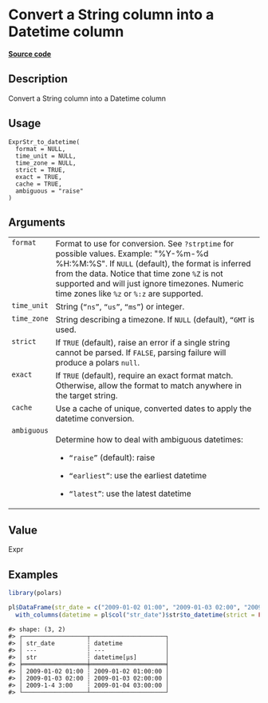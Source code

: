 

# Convert a String column into a Datetime column

[**Source code**](https://github.com/pola-rs/r-polars/tree/1fd6c01b862685c50e295d9b2ef690a69c3a7963/R/expr__string.R#L171)

## Description

Convert a String column into a Datetime column

## Usage

<pre><code class='language-R'>ExprStr_to_datetime(
  format = NULL,
  time_unit = NULL,
  time_zone = NULL,
  strict = TRUE,
  exact = TRUE,
  cache = TRUE,
  ambiguous = "raise"
)
</code></pre>

## Arguments

<table>
<tr>
<td style="white-space: nowrap; font-family: monospace; vertical-align: top">
<code id="ExprStr_to_datetime_:_format">format</code>
</td>
<td>
Format to use for conversion. See <code>?strptime</code> for possible
values. Example: "%Y-%m-%d %H:%M:%S". If <code>NULL</code> (default),
the format is inferred from the data. Notice that time zone
<code style="white-space: pre;">%Z</code> is not supported and will just
ignore timezones. Numeric time zones like
<code style="white-space: pre;">%z</code> or
<code style="white-space: pre;">%:z</code> are supported.
</td>
</tr>
<tr>
<td style="white-space: nowrap; font-family: monospace; vertical-align: top">
<code id="ExprStr_to_datetime_:_time_unit">time_unit</code>
</td>
<td>
String (<code>“ns”</code>, <code>“us”</code>, <code>“ms”</code>) or
integer.
</td>
</tr>
<tr>
<td style="white-space: nowrap; font-family: monospace; vertical-align: top">
<code id="ExprStr_to_datetime_:_time_zone">time_zone</code>
</td>
<td>
String describing a timezone. If <code>NULL</code> (default),
<code style="white-space: pre;">“GMT</code> is used.
</td>
</tr>
<tr>
<td style="white-space: nowrap; font-family: monospace; vertical-align: top">
<code id="ExprStr_to_datetime_:_strict">strict</code>
</td>
<td>
If <code>TRUE</code> (default), raise an error if a single string cannot
be parsed. If <code>FALSE</code>, parsing failure will produce a polars
<code>null</code>.
</td>
</tr>
<tr>
<td style="white-space: nowrap; font-family: monospace; vertical-align: top">
<code id="ExprStr_to_datetime_:_exact">exact</code>
</td>
<td>
If <code>TRUE</code> (default), require an exact format match.
Otherwise, allow the format to match anywhere in the target string.
</td>
</tr>
<tr>
<td style="white-space: nowrap; font-family: monospace; vertical-align: top">
<code id="ExprStr_to_datetime_:_cache">cache</code>
</td>
<td>
Use a cache of unique, converted dates to apply the datetime conversion.
</td>
</tr>
<tr>
<td style="white-space: nowrap; font-family: monospace; vertical-align: top">
<code id="ExprStr_to_datetime_:_ambiguous">ambiguous</code>
</td>
<td>

Determine how to deal with ambiguous datetimes:

<ul>
<li>

<code>“raise”</code> (default): raise

</li>
<li>

<code>“earliest”</code>: use the earliest datetime

</li>
<li>

<code>“latest”</code>: use the latest datetime

</li>
</ul>
</td>
</tr>
</table>

## Value

Expr

## Examples

``` r
library(polars)

pl$DataFrame(str_date = c("2009-01-02 01:00", "2009-01-03 02:00", "2009-1-4 3:00"))$
  with_columns(datetime = pl$col("str_date")$str$to_datetime(strict = FALSE))
```

    #> shape: (3, 2)
    #> ┌──────────────────┬─────────────────────┐
    #> │ str_date         ┆ datetime            │
    #> │ ---              ┆ ---                 │
    #> │ str              ┆ datetime[μs]        │
    #> ╞══════════════════╪═════════════════════╡
    #> │ 2009-01-02 01:00 ┆ 2009-01-02 01:00:00 │
    #> │ 2009-01-03 02:00 ┆ 2009-01-03 02:00:00 │
    #> │ 2009-1-4 3:00    ┆ 2009-01-04 03:00:00 │
    #> └──────────────────┴─────────────────────┘
